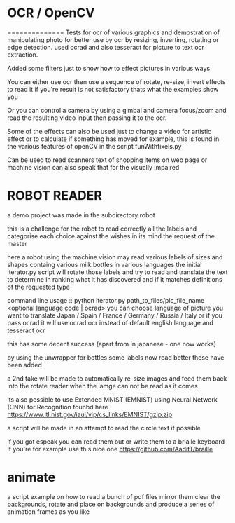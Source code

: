 # OCR / OpenCV
==============
Tests for ocr of various graphics and demostration of manipulating photo for better use by ocr by resizing, inverting, rotating or edge detection.
used ocrad and also tesseract for picture to text ocr extraction.

Added some filters just to show how to effect pictures in various ways

You can either use ocr then use a sequence of rotate, re-size, invert effects to read it if you're result is not satisfactory thats what the examples show you

Or you can control a camera by using a gimbal and camera focus/zoom and read the resulting video input then passing it to the ocr.

Some of the effects can also be used just to change a video for artistic effect or to calculate if something has moved for example, this is found in the various features of openCV in the script funWithfixels.py

Can be used to read scanners text of shopping items on web page or machine vision can also speak that for the visually impaired 

ROBOT READER
============
a demo project was made in the subdirectory robot

this is a challenge for the robot to read correctly all the labels and categorise each choice against the wishes in its mind the request of the master

here a robot using the machine vision may read various labels of sizes and shapes containg various milk bottles in various languages
the initial iterator.py script will rotate those labels and try to read and translate the text
to determine in ranking what it has discovered and if it matches definitions of the requested type

command line usage :: python iterator.py path_to_files/pic_file_name <optional language code | ocrad>
you can choose language of picture you want to translate
Japan / Spain / France / Germany / Russia / Italy
or if you pass ocrad it will use ocrad ocr instead of default english language and tesseract ocr

this has some decent success (apart from in japanese - one now works)

by using the unwrapper for bottles some labels now read better these have been added

a 2nd take will be made to automatically re-size images and feed them back into the rotate reader when the iamge can not be read as it comes

its also possible to use Extended MNIST (EMNIST) using Neural Network (CNN) for Recognition
founbd here https://www.itl.nist.gov/iaui/vip/cs_links/EMNIST/gzip.zip

a script will be made in an attempt to read the circle text if possible

if you got espeak you can read them out or write them to a brialle keyboard if you're for example use this nice one 
https://github.com/AaditT/braille

animate
============

a script example on how to read a bunch of pdf files mirror them clear the backgrounds, rotate and place on backgrounds and produce a series of animation frames as you like
